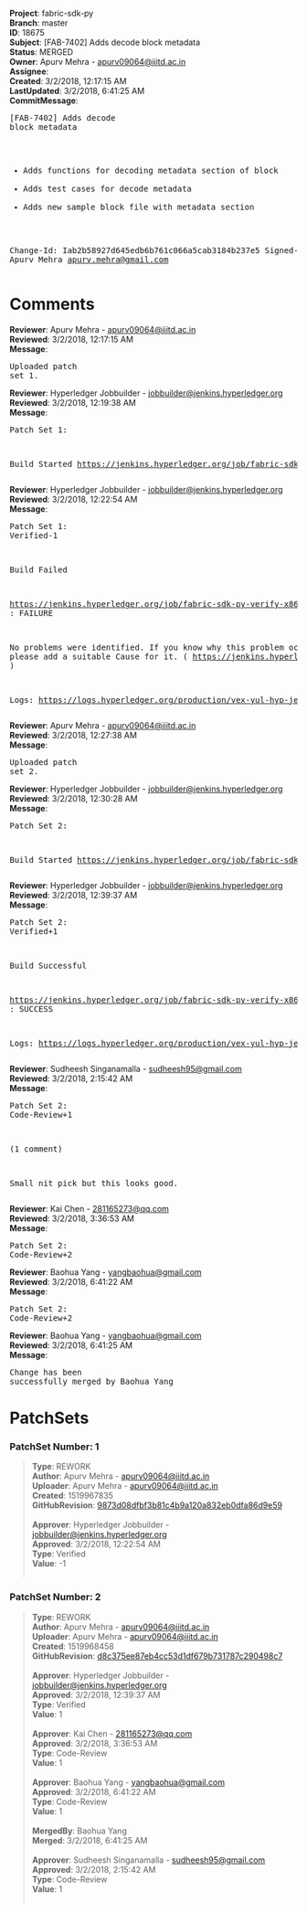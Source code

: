 <strong>Project</strong>: fabric-sdk-py<br><strong>Branch</strong>: master<br><strong>ID</strong>: 18675<br><strong>Subject</strong>: [FAB-7402] Adds decode block metadata<br><strong>Status</strong>: MERGED<br><strong>Owner</strong>: Apurv Mehra - apurv09064@iiitd.ac.in<br><strong>Assignee</strong>:<br><strong>Created</strong>: 3/2/2018, 12:17:15 AM<br><strong>LastUpdated</strong>: 3/2/2018, 6:41:25 AM<br><strong>CommitMessage</strong>:<br><pre>[FAB-7402] Adds decode block metadata

- Adds functions for decoding metadata section of block
- Adds test cases for decode metadata
- Adds new sample block file with metadata section

Change-Id: Iab2b58927d645edb6b761c066a5cab3184b237e5
Signed-off-by: Apurv Mehra <apurv.mehra@gmail.com>
</pre><h1>Comments</h1><strong>Reviewer</strong>: Apurv Mehra - apurv09064@iiitd.ac.in<br><strong>Reviewed</strong>: 3/2/2018, 12:17:15 AM<br><strong>Message</strong>: <pre>Uploaded patch set 1.</pre><strong>Reviewer</strong>: Hyperledger Jobbuilder - jobbuilder@jenkins.hyperledger.org<br><strong>Reviewed</strong>: 3/2/2018, 12:19:38 AM<br><strong>Message</strong>: <pre>Patch Set 1:

Build Started https://jenkins.hyperledger.org/job/fabric-sdk-py-verify-x86_64/359/</pre><strong>Reviewer</strong>: Hyperledger Jobbuilder - jobbuilder@jenkins.hyperledger.org<br><strong>Reviewed</strong>: 3/2/2018, 12:22:54 AM<br><strong>Message</strong>: <pre>Patch Set 1: Verified-1

Build Failed 

https://jenkins.hyperledger.org/job/fabric-sdk-py-verify-x86_64/359/ : FAILURE

No problems were identified. If you know why this problem occurred, please add a suitable Cause for it. ( https://jenkins.hyperledger.org/job/fabric-sdk-py-verify-x86_64/359/ )

Logs: https://logs.hyperledger.org/production/vex-yul-hyp-jenkins-3/fabric-sdk-py-verify-x86_64/359</pre><strong>Reviewer</strong>: Apurv Mehra - apurv09064@iiitd.ac.in<br><strong>Reviewed</strong>: 3/2/2018, 12:27:38 AM<br><strong>Message</strong>: <pre>Uploaded patch set 2.</pre><strong>Reviewer</strong>: Hyperledger Jobbuilder - jobbuilder@jenkins.hyperledger.org<br><strong>Reviewed</strong>: 3/2/2018, 12:30:28 AM<br><strong>Message</strong>: <pre>Patch Set 2:

Build Started https://jenkins.hyperledger.org/job/fabric-sdk-py-verify-x86_64/360/</pre><strong>Reviewer</strong>: Hyperledger Jobbuilder - jobbuilder@jenkins.hyperledger.org<br><strong>Reviewed</strong>: 3/2/2018, 12:39:37 AM<br><strong>Message</strong>: <pre>Patch Set 2: Verified+1

Build Successful 

https://jenkins.hyperledger.org/job/fabric-sdk-py-verify-x86_64/360/ : SUCCESS

Logs: https://logs.hyperledger.org/production/vex-yul-hyp-jenkins-3/fabric-sdk-py-verify-x86_64/360</pre><strong>Reviewer</strong>: Sudheesh Singanamalla - sudheesh95@gmail.com<br><strong>Reviewed</strong>: 3/2/2018, 2:15:42 AM<br><strong>Message</strong>: <pre>Patch Set 2: Code-Review+1

(1 comment)

Small nit pick but this looks good.</pre><strong>Reviewer</strong>: Kai Chen - 281165273@qq.com<br><strong>Reviewed</strong>: 3/2/2018, 3:36:53 AM<br><strong>Message</strong>: <pre>Patch Set 2: Code-Review+2</pre><strong>Reviewer</strong>: Baohua Yang - yangbaohua@gmail.com<br><strong>Reviewed</strong>: 3/2/2018, 6:41:22 AM<br><strong>Message</strong>: <pre>Patch Set 2: Code-Review+2</pre><strong>Reviewer</strong>: Baohua Yang - yangbaohua@gmail.com<br><strong>Reviewed</strong>: 3/2/2018, 6:41:25 AM<br><strong>Message</strong>: <pre>Change has been successfully merged by Baohua Yang</pre><h1>PatchSets</h1><h3>PatchSet Number: 1</h3><blockquote><strong>Type</strong>: REWORK<br><strong>Author</strong>: Apurv Mehra - apurv09064@iiitd.ac.in<br><strong>Uploader</strong>: Apurv Mehra - apurv09064@iiitd.ac.in<br><strong>Created</strong>: 1519967835<br><strong>GitHubRevision</strong>: [9873d08dfbf3b81c4b9a120a832eb0dfa86d9e59](https://github.com/hyperledger/fabric-sdk-py/commit/9873d08dfbf3b81c4b9a120a832eb0dfa86d9e59)<br><br><strong>Approver</strong>: Hyperledger Jobbuilder - jobbuilder@jenkins.hyperledger.org<br><strong>Approved</strong>: 3/2/2018, 12:22:54 AM<br><strong>Type</strong>: Verified<br><strong>Value</strong>: -1<br><br></blockquote><h3>PatchSet Number: 2</h3><blockquote><strong>Type</strong>: REWORK<br><strong>Author</strong>: Apurv Mehra - apurv09064@iiitd.ac.in<br><strong>Uploader</strong>: Apurv Mehra - apurv09064@iiitd.ac.in<br><strong>Created</strong>: 1519968458<br><strong>GitHubRevision</strong>: [d8c375ee87eb4cc53d1df679b731787c290498c7](https://github.com/hyperledger/fabric-sdk-py/commit/d8c375ee87eb4cc53d1df679b731787c290498c7)<br><br><strong>Approver</strong>: Hyperledger Jobbuilder - jobbuilder@jenkins.hyperledger.org<br><strong>Approved</strong>: 3/2/2018, 12:39:37 AM<br><strong>Type</strong>: Verified<br><strong>Value</strong>: 1<br><br><strong>Approver</strong>: Kai Chen - 281165273@qq.com<br><strong>Approved</strong>: 3/2/2018, 3:36:53 AM<br><strong>Type</strong>: Code-Review<br><strong>Value</strong>: 1<br><br><strong>Approver</strong>: Baohua Yang - yangbaohua@gmail.com<br><strong>Approved</strong>: 3/2/2018, 6:41:22 AM<br><strong>Type</strong>: Code-Review<br><strong>Value</strong>: 1<br><br><strong>MergedBy</strong>: Baohua Yang<br><strong>Merged</strong>: 3/2/2018, 6:41:25 AM<br><br><strong>Approver</strong>: Sudheesh Singanamalla - sudheesh95@gmail.com<br><strong>Approved</strong>: 3/2/2018, 2:15:42 AM<br><strong>Type</strong>: Code-Review<br><strong>Value</strong>: 1<br><br></blockquote>